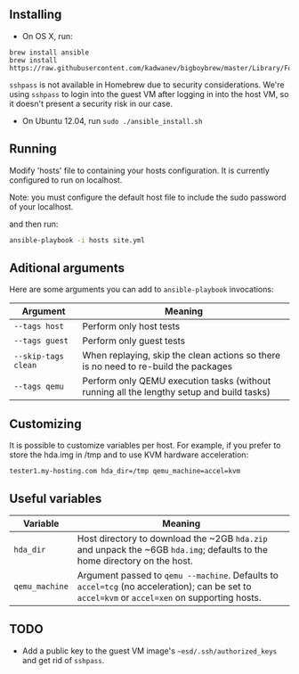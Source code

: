 ## Installing

- On OS X, run:
```
brew install ansible
brew install https://raw.githubusercontent.com/kadwanev/bigboybrew/master/Library/Formula/sshpass.rb
```

`sshpass` is not available in Homebrew due to security considerations. We're using `sshpass` to login into the guest VM after logging in into the host VM, so it doesn't present a security risk in our case.

- On Ubuntu 12.04, run `sudo ./ansible_install.sh`

## Running

Modify 'hosts' file to containing your hosts configuration. 
It is currently configured to run on localhost.

Note: you must configure the default host file to include the sudo password of your localhost.

and then run:

```sh
ansible-playbook -i hosts site.yml
```

## Aditional arguments

Here are some arguments you can add to `ansible-playbook` invocations:

| Argument | Meaning |
| --- | --- |
| `--tags host` | Perform only host tests |
| `--tags guest` | Perform only guest tests |
| `--skip-tags clean` | When replaying, skip the clean actions so there is no need to re-build the packages |
| `--tags qemu` | Perform only QEMU execution tasks (without running all the lengthy setup and build tasks) |

## Customizing

It is possible to customize variables per host. For example, if you prefer to store the hda.img in /tmp and to use KVM hardware acceleration:

```
tester1.my-hosting.com hda_dir=/tmp qemu_machine=accel=kvm
```

## Useful variables

| Variable | Meaning |
| --- | --- |
| `hda_dir` | Host directory to download the ~2GB `hda.zip` and unpack the ~6GB `hda.img`; defaults to the home directory on the host. |
| `qemu_machine` | Argument passed to `qemu --machine`. Defaults to `accel=tcg` (no acceleration); can be set to `accel=kvm` or `accel=xen` on supporting hosts. |

## TODO

- Add a public key to the guest VM image's `~esd/.ssh/authorized_keys` and get rid of `sshpass`.
